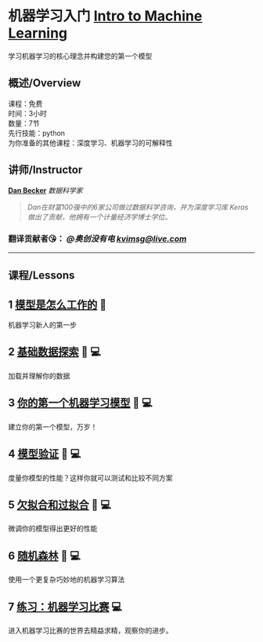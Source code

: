 # 机器学习入门  [Intro to Machine Learning](https://www.kaggle.com/learn/intro-to-machine-learning "官方链接")

学习机器学习的核心理念并构建您的第一个模型

## 概述/Overview

课程：免费  
时间：3小时  
数量：7节  
先行技能：python  
为你准备的其他课程：深度学习、机器学习的可解释性

## 讲师/Instructor

**[Dan Becker](https://www.kaggle.com/dansbecker)** *数据科学家*
>*Dan在财富100强中的6家公司做过数据科学咨询，并为深度学习库 Keras做出了贡献，他拥有一个计量经济学博士学位。*

### 翻译贡献者😘： ***@奥创没有电*** *kvimsg@live.com*

-----------------------

## 课程/Lessons

## 1 [模型是怎么工作的](./1-How-Models-Work.md) 📄

机器学习新人的第一步

## 2 [基础数据探索](./2-Basic-Data-Exploration.md) 📄 💻

加载并理解你的数据

## 3 [你的第一个机器学习模型](./3-Your-First-Machine-Learning-Model.md) 📄 💻

建立你的第一个模型，万岁！

## 4 [模型验证](./4-Model-Validation.md) 📄 💻

度量你模型的性能？这样你就可以测试和比较不同方案

## 5 [欠拟合和过拟合](./5-Underfitting-and-Overfitting.md) 📄 💻

微调你的模型得出更好的性能

## 6 [随机森林](./6-Random-Forests.md) 📄 💻

使用一个更复杂巧妙地的机器学习算法

## 7 [练习：机器学习比赛](./7-Exercise-Machine-Learning-Comperirions.md) 💻

进入机器学习比赛的世界去精益求精，观察你的进步。
